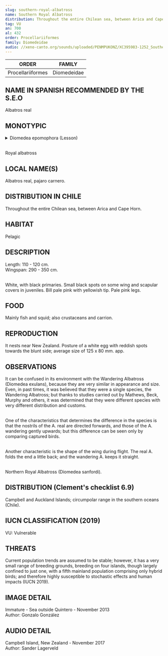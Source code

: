 ```yaml
---
slug: southern-royal-albatross
name: Southern Royal Albatross
distribution: Throughout the entire Chilean sea, between Arica and Cape Horn.
tag: VU
an: 700
al: 432
order: Procellariiformes
family: Diomedeidae
audio: //xeno-canto.org/sounds/uploaded/PENMPUKONZ/XC395983-1252_SouthernRoyalAlbatross_22-11-2017_Campbell.mp3
---
```


| ORDER             | FAMILY      |
| ----------------- | ----------- |
| Procellariiformes | Diomedeidae |

## NAME IN SPANISH RECOMMENDED BY THE S.E.O

Albatros real

## MONOTYPIC

<details>
<summary>Diomedea epomophora (Lesson)</summary><br>

Diomedea (G) = Diomedes, Greek mythological warrior whose companions became seabirds.<br>
epomo (G - epomidi) = on the shoulders.<br>
phora (G - phor, -a, -i, -o) = to carry, to carry.<br><br>

Diomedes (Greek warrior) carrying shoulders.

</details><br>

Royal albatross

## LOCAL NAME(S)

Albatros real, pajaro carnero.

## DISTRIBUTION IN CHILE

Throughout the entire Chilean sea, between Arica and Cape Horn.

## HABITAT

Pelagic

## DESCRIPTION

Length: 110 - 120 cm.<br>
Wingspan: 290 - 350 cm.<br><br>

White, with black primaries. Small black spots on some wing and scapular covers in juveniles. Bill pale pink with yellowish tip. Pale pink legs.

## FOOD

Mainly fish and squid; also crustaceans and carrion.

## REPRODUCTION

It nests near New Zealand. Posture of a white egg with reddish spots towards the blunt side; average size of 125 x 80 mm. app.

## OBSERVATIONS

It can be confused in its environment with the Wandering Albatross (Diomedea exulans), because they are very similar in appearance and size. Even, in past times, it was believed that they were a single species, the Wandering Albatross; but thanks to studies carried out by Mathews, Beck, Murphy and others, it was determined that they were different species with very different distribution and customs.<br><br>

One of the characteristics that determines the difference in the species is that the nostrils of the A. real are directed forwards, and those of the A. wandering gently upwards; but this difference can be seen only by comparing captured birds.<br><br>

Another characteristic is the shape of the wing during flight. The real A. folds the end a little back; and the wandering A. keeps it straight.<br><br>

Northern Royal Albatross (Diomedea sanfordi).

## DISTRIBUTION (Clement's checklist 6.9)

Campbell and Auckland Islands; circumpolar range in the southern oceans (Chile).

## IUCN CLASSIFICATION (2019)

VU: Vulnerable

## THREATS

Current population trends are assumed to be stable; however, it has a very small range of breeding grounds, breeding on four islands, though largely confined to just one, with a fifth mainland population comprising only hybrid birds; and therefore highly susceptible to stochastic effects and human impacts (IUCN 2019).

## IMAGE DETAIL

Immature - Sea outside Quintero - November 2013<br>
Author: Gonzalo González

## AUDIO DETAIL

Campbell Island, New Zealand - November 2017<br>
Author: Sander Lagerveld
